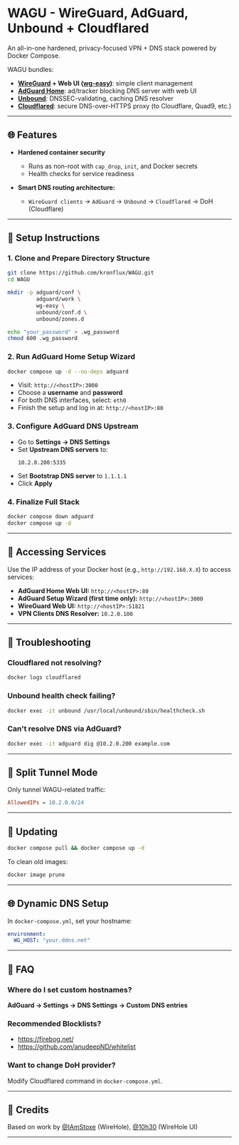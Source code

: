 # WAGU - WireGuard, AdGuard, Unbound + Cloudflared

An all-in-one hardened, privacy-focused VPN + DNS stack powered by Docker Compose.

WAGU bundles:
- **[WireGuard](https://github.com/wireguard) + Web UI ([wg-easy](https://github.com/wg-easy/wg-easy))**: simple client management
- **[AdGuard Home](https://github.com/AdguardTeam/AdGuardHome)**: ad/tracker blocking DNS server with web UI
- **[Unbound](https://github.com/NLnetLabs/unbound)**: DNSSEC-validating, caching DNS resolver
- **[Cloudflared](https://github.com/cloudflare/cloudflared)**: secure DNS-over-HTTPS proxy (to Cloudflare, Quad9, etc.)

---

## 🌐 Features

- **Hardened container security**
  - Runs as non-root with `cap_drop`, `init`, and Docker secrets
  - Health checks for service readiness

- **Smart DNS routing architecture:**
  - `WireGuard clients` → `AdGuard` → `Unbound` → `Cloudflared` → DoH (Cloudflare)

---

## 🚀 Setup Instructions

### 1. Clone and Prepare Directory Structure
```bash
git clone https://github.com/kronflux/WAGU.git
cd WAGU

mkdir -p adguard/conf \
         adguard/work \
         wg-easy \
         unbound/conf.d \
         unbound/zones.d

echo "your_password" > .wg_password
chmod 600 .wg_password
```

### 2. Run AdGuard Home Setup Wizard
```bash
docker compose up -d --no-deps adguard
```

- Visit: `http://<hostIP>:3000`
- Choose a **username** and **password**
- For both DNS interfaces, select: `eth0`
- Finish the setup and log in at: `http://<hostIP>:80`

### 3. Configure AdGuard DNS Upstream
- Go to **Settings → DNS Settings**
- Set **Upstream DNS servers** to:
  ```
  10.2.0.200:5335
  ```
- Set **Bootstrap DNS server** to `1.1.1.1`
- Click **Apply**

### 4. Finalize Full Stack
```bash
docker compose down adguard
docker compose up -d
```

---

## 🔗 Accessing Services

Use the IP address of your Docker host (e.g., `http://192.168.X.X`) to access services:

- **AdGuard Home Web UI:** `http://<hostIP>:80`
- **AdGuard Setup Wizard (first time only):** `http://<hostIP>:3000`
- **WireGuard Web UI:** `http://<hostIP>:51821`
- **VPN Clients DNS Resolver:** `10.2.0.100`

---

## 🧪 Troubleshooting

### Cloudflared not resolving?
```bash
docker logs cloudflared
```

### Unbound health check failing?
```bash
docker exec -it unbound /usr/local/unbound/sbin/healthcheck.sh
```

### Can't resolve DNS via AdGuard?
```bash
docker exec -it adguard dig @10.2.0.200 example.com
```

---

## 🧱 Split Tunnel Mode
Only tunnel WAGU-related traffic:
```ini
AllowedIPs = 10.2.0.0/24
```

---

## 🔄 Updating
```bash
docker compose pull && docker compose up -d
```
To clean old images:
```bash
docker image prune
```

---

## 🌐 Dynamic DNS Setup
In `docker-compose.yml`, set your hostname:
```yaml
environment:
  WG_HOST: "your.ddns.net"
```

---

## 📒 FAQ

### Where do I set custom hostnames?
**AdGuard → Settings → DNS Settings → Custom DNS entries**

### Recommended Blocklists?
- https://firebog.net/
- https://github.com/anudeepND/whitelist

### Want to change DoH provider?
Modify Cloudflared command in `docker-compose.yml`.

---

## 🙏 Credits
Based on work by [@IAmStoxe](https://github.com/IAmStoxe) (WireHole), [@10h30](https://github.com/10h30) (WireHole UI)

---
